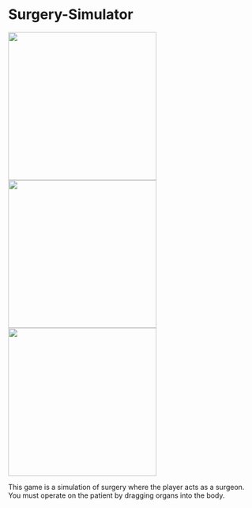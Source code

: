 # Surgery-Simulator
<img src = "https://github.com/Kxu021/pyGame-Surgery-Simulator/blob/master/Capture2.PNG" width=300 height=300>
<img src = "https://github.com/Kxu021/pyGame-Surgery-Simulator/blob/master/Capture1.PNG" width=300 height=300>
<img src = "https://github.com/Kxu021/pyGame-Surgery-Simulator/blob/master/Capture3.PNG" width=300 height=300>
<p>This game is a simulation of surgery where the player acts as a surgeon. You must operate on the patient by dragging organs into the body.  
